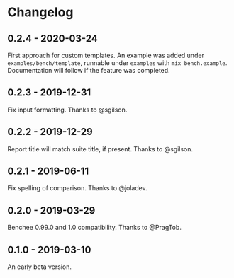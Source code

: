# Changelog

## 0.2.4 - 2020-03-24

First approach for custom templates. An example was added under
`examples/bench/template`, runnable under `examples` with `mix bench.example`.
Documentation will follow if the feature was completed.

## 0.2.3 - 2019-12-31

Fix input formatting. Thanks to @sgilson.

## 0.2.2 - 2019-12-29

Report title will match suite title, if present. Thanks to @sgilson.

## 0.2.1 - 2019-06-11

Fix spelling of comparison. Thanks to @joladev.

## 0.2.0 - 2019-03-29

Benchee 0.99.0 and 1.0 compatibility. Thanks to @PragTob.

## 0.1.0 - 2019-03-10

An early beta version.
